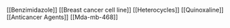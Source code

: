 [[Benzimidazole]]
[[Breast cancer cell line]]
[[Heterocycles]]
[[Quinoxaline]]
[[Anticancer Agents]]
[[Mda-mb-468]]
